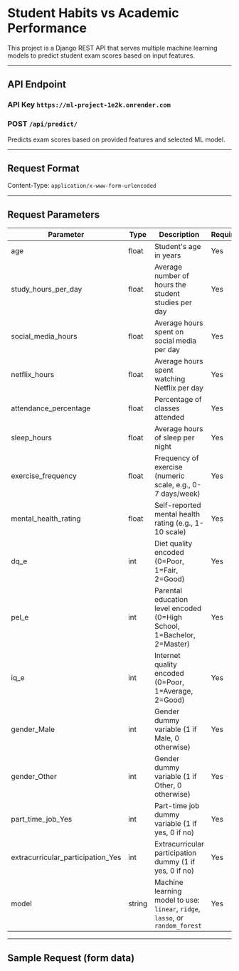 # Student Habits vs Academic Performance

This project is a Django REST API that serves multiple machine learning models to predict student exam scores based on input features.

---

## API Endpoint

### API Key `https://ml-project-1e2k.onrender.com`
### POST `/api/predict/`

Predicts exam scores based on provided features and selected ML model.

---

## Request Format

Content-Type: `application/x-www-form-urlencoded`

---

## Request Parameters

| Parameter                      | Type    | Description                                               | Required | Example    |
|-------------------------------|---------|-----------------------------------------------------------|----------|------------|
| age                           | float   | Student's age in years                                     | Yes      | 18         |
| study_hours_per_day            | float   | Average number of hours the student studies per day       | Yes      | 3.5        |
| social_media_hours             | float   | Average hours spent on social media per day                | Yes      | 2          |
| netflix_hours                 | float   | Average hours spent watching Netflix per day               | Yes      | 1.5        |
| attendance_percentage          | float   | Percentage of classes attended                             | Yes      | 90         |
| sleep_hours                   | float   | Average hours of sleep per night                            | Yes      | 7          |
| exercise_frequency            | float   | Frequency of exercise (numeric scale, e.g., 0-7 days/week) | Yes      | 4          |
| mental_health_rating          | float   | Self-reported mental health rating (e.g., 1-10 scale)      | Yes      | 5          |
| dq_e                          | int     | Diet quality encoded (0=Poor, 1=Fair, 2=Good)              | Yes      | 2          |
| pel_e                         | int     | Parental education level encoded (0=High School, 1=Bachelor, 2=Master) | Yes | 1          |
| iq_e                          | int     | Internet quality encoded (0=Poor, 1=Average, 2=Good)       | Yes      | 2          |
| gender_Male                   | int     | Gender dummy variable (1 if Male, 0 otherwise)              | Yes      | 1          |
| gender_Other                  | int     | Gender dummy variable (1 if Other, 0 otherwise)             | Yes      | 0          |
| part_time_job_Yes             | int     | Part-time job dummy variable (1 if yes, 0 if no)            | Yes      | 0          |
| extracurricular_participation_Yes | int | Extracurricular participation dummy (1 if yes, 0 if no)    | Yes      | 1          |
| model                         | string  | Machine learning model to use: `linear`, `ridge`, `lasso`, or `random_forest` | Yes | `random_forest` |

---

## Sample Request (form data)

